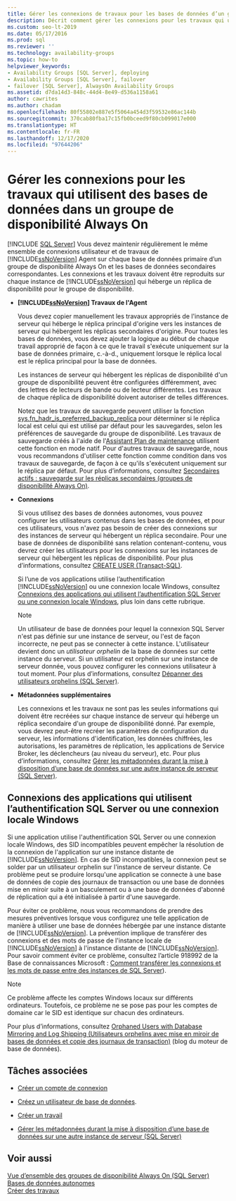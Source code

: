 ```yaml
---
title: Gérer les connexions de travaux pour les bases de données d’un groupe de disponibilité
description: Décrit comment gérer les connexions pour les travaux qui utilisent des bases de données membres d’un groupe de disponibilité Always On.
ms.custom: seo-lt-2019
ms.date: 05/17/2016
ms.prod: sql
ms.reviewer: ''
ms.technology: availability-groups
ms.topic: how-to
helpviewer_keywords:
- Availability Groups [SQL Server], deploying
- Availability Groups [SQL Server], failover
- failover [SQL Server], AlwaysOn Availability Groups
ms.assetid: d7da14d3-848c-44d4-8e49-d536a1158a61
author: cawrites
ms.author: chadam
ms.openlocfilehash: 80f55802e887e5f5064a454d3f59532e86ac144b
ms.sourcegitcommit: 370cab80fba17c15fb0bceed9f80cb099017e000
ms.translationtype: HT
ms.contentlocale: fr-FR
ms.lasthandoff: 12/17/2020
ms.locfileid: "97644206"
---
```

# <a name="manage-logins-for-jobs-using-databases-in-an-always-on-availability-group"></a>Gérer les connexions pour les travaux qui utilisent des bases de données dans un groupe de disponibilité Always On
[!INCLUDE [SQL Server](../../../includes/applies-to-version/sqlserver.md)]
  Vous devez maintenir régulièrement le même ensemble de connexions utilisateur et de travaux de [!INCLUDE[ssNoVersion](../../../includes/ssnoversion-md.md)] Agent sur chaque base de données primaire d’un groupe de disponibilité Always On et les bases de données secondaires correspondantes. Les connexions et les travaux doivent être reproduits sur chaque instance de [!INCLUDE[ssNoVersion](../../../includes/ssnoversion-md.md)] qui héberge un réplica de disponibilité pour le groupe de disponibilité.  
  
-   **[!INCLUDE[ssNoVersion](../../../includes/ssnoversion-md.md)] Travaux de l'Agent**  
  
     Vous devez copier manuellement les travaux appropriés de l'instance de serveur qui héberge le réplica principal d'origine vers les instances de serveur qui hébergent les réplicas secondaires d'origine. Pour toutes les bases de données, vous devez ajouter la logique au début de chaque travail approprié de façon à ce que le travail s'exécute uniquement sur la base de données primaire, c.-à-d., uniquement lorsque le réplica local est le réplica principal pour la base de données.  
  
     Les instances de serveur qui hébergent les réplicas de disponibilité d'un groupe de disponibilité peuvent être configurées différemment, avec des lettres de lecteurs de bande ou de lecteur différentes. Les travaux de chaque réplica de disponibilité doivent autoriser de telles différences.  
  
     Notez que les travaux de sauvegarde peuvent utiliser la fonction [sys.fn_hadr_is_preferred_backup_replica](../../../relational-databases/system-functions/sys-fn-hadr-backup-is-preferred-replica-transact-sql.md) pour déterminer si le réplica local est celui qui est utilisé par défaut pour les sauvegardes, selon les préférences de sauvegarde du groupe de disponibilité. Les travaux de sauvegarde créés à l'aide de l'[Assistant Plan de maintenance](../../../relational-databases/maintenance-plans/use-the-maintenance-plan-wizard.md) utilisent cette fonction en mode natif. Pour d'autres travaux de sauvegarde, nous vous recommandons d'utiliser cette fonction comme condition dans vos travaux de sauvegarde, de façon à ce qu'ils s'exécutent uniquement sur le réplica par défaut. Pour plus d’informations, consultez [Secondaires actifs : sauvegarde sur les réplicas secondaires &#40;groupes de disponibilité Always On&#41;](../../../database-engine/availability-groups/windows/active-secondaries-backup-on-secondary-replicas-always-on-availability-groups.md).  
  
-   **Connexions**  
  
     Si vous utilisez des bases de données autonomes, vous pouvez configurer les utilisateurs contenus dans les bases de données, et pour ces utilisateurs, vous n'avez pas besoin de créer des connexions sur des instances de serveur qui hébergent un réplica secondaire. Pour une base de données de disponibilité sans relation contenant-contenu, vous devrez créer les utilisateurs pour les connexions sur les instances de serveur qui hébergent les réplicas de disponibilité. Pour plus d’informations, consultez [CREATE USER &#40;Transact-SQL&#41;](../../../t-sql/statements/create-user-transact-sql.md).  
  
     Si l’une de vos applications utilise l’authentification [!INCLUDE[ssNoVersion](../../../includes/ssnoversion-md.md)] ou une connexion locale Windows, consultez [Connexions des applications qui utilisent l’authentification SQL Server ou une connexion locale Windows](../../../database-engine/availability-groups/windows/logins-and-jobs-for-availability-group-databases.md#SSauthentication), plus loin dans cette rubrique.  
  
    > [!NOTE]  
    >  Un utilisateur de base de données pour lequel la connexion SQL Server n'est pas définie sur une instance de serveur, ou l'est de façon incorrecte, ne peut pas se connecter à cette instance. L'utilisateur devient donc un *utilisateur orphelin* de la base de données sur cette instance du serveur. Si un utilisateur est orphelin sur une instance de serveur donnée, vous pouvez configurer les connexions utilisateur à tout moment. Pour plus d’informations, consultez [Dépanner des utilisateurs orphelins &#40;SQL Server&#41;](../../../sql-server/failover-clusters/troubleshoot-orphaned-users-sql-server.md).  
  
-   **Métadonnées supplémentaires**  
  
     Les connexions et les travaux ne sont pas les seules informations qui doivent être recréées sur chaque instance de serveur qui héberge un réplica secondaire d'un groupe de disponibilité donné. Par exemple, vous devrez peut-être recréer les paramètres de configuration du serveur, les informations d'identification, les données chiffrées, les autorisations, les paramètres de réplication, les applications de Service Broker, les déclencheurs (au niveau du serveur), etc. Pour plus d’informations, consultez [Gérer les métadonnées durant la mise à disposition d’une base de données sur une autre instance de serveur &#40;SQL Server&#41;](../../../relational-databases/databases/manage-metadata-when-making-a-database-available-on-another-server.md).  
  
##  <a name="logins-of-applications-that-use-sql-server-authentication-or-a-local-windows-login"></a><a name="SSauthentication"></a> Connexions des applications qui utilisent l’authentification SQL Server ou une connexion locale Windows  
 Si une application utilise l'authentification SQL Server ou une connexion locale Windows, des SID incompatibles peuvent empêcher la résolution de la connexion de l'application sur une instance distante de [!INCLUDE[ssNoVersion](../../../includes/ssnoversion-md.md)]. En cas de SID incompatibles, la connexion peut se solder par un utilisateur orphelin sur l'instance de serveur distante. Ce problème peut se produire lorsqu'une application se connecte à une base de données de copie des journaux de transaction ou une base de données mise en miroir suite à un basculement ou à une base de données d'abonné de réplication qui a été initialisée à partir d'une sauvegarde.  
  
 Pour éviter ce problème, nous vous recommandons de prendre des mesures préventives lorsque vous configurez une telle application de manière à utiliser une base de données hébergée par une instance distante de [!INCLUDE[ssNoVersion](../../../includes/ssnoversion-md.md)]. La prévention implique de transférer des connexions et des mots de passe de l'instance locale de [!INCLUDE[ssNoVersion](../../../includes/ssnoversion-md.md)] à l'instance distante de [!INCLUDE[ssNoVersion](../../../includes/ssnoversion-md.md)]. Pour savoir comment éviter ce problème, consultez l’article 918992 de la Base de connaissances Microsoft : [Comment transférer les connexions et les mots de passe entre des instances de SQL Server](https://support.microsoft.com/kb/918992/)).  
  
> [!NOTE]  
>  Ce problème affecte les comptes Windows locaux sur différents ordinateurs. Toutefois, ce problème ne se pose pas pour les comptes de domaine car le SID est identique sur chacun des ordinateurs.  
  
 Pour plus d’informations, consultez [Orphaned Users with Database Mirroring and Log Shipping (Utilisateurs orphelins avec mise en miroir de bases de données et copie des journaux de transaction)](/archive/blogs/sqlserverfaq/orphaned-users-with-database-mirroring-and-log-shipping) (blog du moteur de base de données).  
  
##  <a name="related-tasks"></a><a name="RelatedTasks"></a> Tâches associées  
  
-   [Créer un compte de connexion](../../../relational-databases/security/authentication-access/create-a-login.md)  
  
-   [Créez un utilisateur de base de données](../../../relational-databases/security/authentication-access/create-a-database-user.md).  
  
-   [Créer un travail](../../../ssms/agent/create-a-job.md)  
  
-   [Gérer les métadonnées durant la mise à disposition d’une base de données sur une autre instance de serveur &#40;SQL Server&#41;](../../../relational-databases/databases/manage-metadata-when-making-a-database-available-on-another-server.md)  
  
## <a name="see-also"></a>Voir aussi  
 [Vue d’ensemble des groupes de disponibilité Always On &#40;SQL Server&#41;](../../../database-engine/availability-groups/windows/overview-of-always-on-availability-groups-sql-server.md)   
 [Bases de données autonomes](../../../relational-databases/databases/contained-databases.md)   
 [Créer des travaux](../../../ssms/agent/create-jobs.md)  
  
